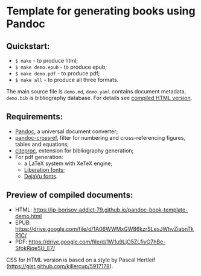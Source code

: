 # Template for generating books using Pandoc

## Quickstart:

- `$ make` - to produce html;
- `$ make demo.epub` - to produce epub;
- `$ make demo.pdf` - to produce pdf;
- `$ make all` - to produce all three formats.

The main source file is `demo.md`, `demo.yaml` contains document metadata, `demo.bib` is bibliography database. For details see [compiled HTML version](https://ip-borisov-addict-79.github.io/pandoc-book-template-demo.html).

## Requirements:

- [Pandoc](https://pandoc.org), a universal document converter;
- [pandoc-crossref](https://github.com/lierdakil/pandoc-crossref), filter for numbering and cross-referencing figures, tables and equations;
- [citeproc](https://github.com/jgm/citeproc), extension for bibliography generation;
- For pdf generation:
  - a LaTeX system with XeTeX engine;
  - [Liberation fonts](https://github.com/liberationfonts/liberation-fonts/);
  - [DejaVu fonts](https://dejavu-fonts.github.io/).

## Preview of compiled documents:

- HTML: https://ip-borisov-addict-79.github.io/pandoc-book-template-demo.html
- EPUB: https://drive.google.com/file/d/1A06WWMxGW86kzrSLesJWhvZiabnTkR1C/
- PDF: https://drive.google.com/file/d/1W1u9LjO5ZLfivO7hBe-SfokRjqe5U_E7/

CSS for HTML version is based on a style by Pascal Hertleif (https://gist.github.com/killercup/5917178).
